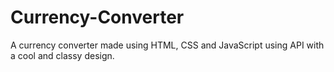 # Currency-Converter
A currency converter made using HTML, CSS and JavaScript using API with a cool and classy design.

